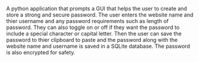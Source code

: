 A python application that prompts a GUI that helps the user to create and store a strong and secure password. The user enters the website name and thier username and any password requirements such as length of password. They can also toggle on or off if they want the password to include a special character or capital letter. Then the user can save the password to thier clipboard to paste and the password along with the website name and username is saved in a SQLite database. The password is also encrypted for safety.
